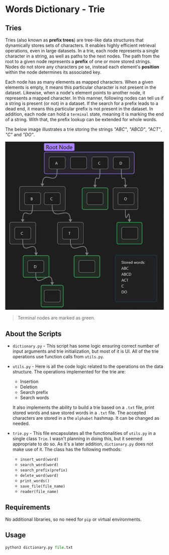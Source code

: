 # Words Dictionary - Trie

## Tries
Tries (also known as **prefix trees**) are tree-like data structures that dynamically stores sets of characters. It enables highly efficient retrieval operations, even in large datasets. 
In a trie, each node represents a single character in a string, as well as paths to the next nodes. The path from the root to a given node represents a **prefix** of one or more stored strings. Nodes do not store any characters pe se, instead each element's **position** within the node determines its associated key.

Each node has as many elements as mapped characters. When a given elements is empty, it means this particular character is not present in the dataset. Likewise, when a node's element points to another node, it represents a mapped character. In this manner, following nodes can tell us if a string is present (or not) in a dataset. 
If the search for a prefix leads to a dead end, it means this particular prefix is not present in the dataset.
In addition, each node can hold a `terminal` state, meaning it is marking the end of a string. With that, the prefix lookup can be extended for whole words.

The below image illustrates a trie storing the strings *"ABC"*, *"ABCD"*, *"ACT"*, *"C"* and *"DO"*.

![trie-example](https://raw.githubusercontent.com/lucascorumba/study-projects/refs/heads/main/readme-imgs/dictionary-trie/trie.png)

>Terminal nodes are marked as green. 


## About the Scripts
* `dictionary.py` - 
    This script has some logic ensuring correct number of input arguments and trie initialization, but most of it is UI. All of the trie operations use function calls from `utils.py`.
* `utils.py` - 
    Here is all the code logic related to the operations on the data structure. The operations implemented for the trie are:
    * Insertion
    * Deletion
    * Search prefix
    * Search words
    
    It also implements the ability to build a trie based on a `.txt` file, print stored words and save stored words in a `.txt` file.
    The accepted characters are stored in a the `alphabet` hashmap. It can be changed as needed.
* `trie.py` - 
    This file encapsulates all the functionalities of `utils.py` in a single class `Trie`. I wasn't planning in doing this, but it seemed appropriate to do so. As it's a later addition, `dictionary.py` does not make use of it.
    The class has the following methods:
    * `insert_word(word)`
    * `search_word(word)`
    * `search_prefix(prefix)`
    * `delete_word(word)`
    * `print_words()`
    * `save_file(file_name)`
    * `reader(file_name)`

## Requirements
No additional libraries, so no need for `pip` or virtual environments.

## Usage
```py
python3 dictionary.py file.txt
```